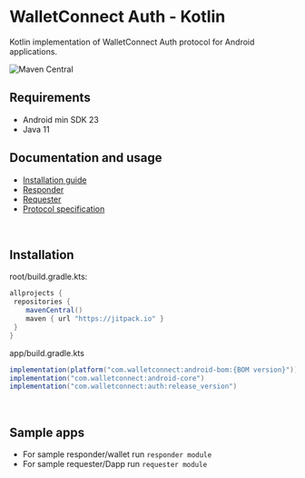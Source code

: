 # **WalletConnect Auth - Kotlin**

Kotlin implementation of WalletConnect Auth protocol for Android applications.

![Maven Central](https://img.shields.io/maven-central/v/com.walletconnect/auth)

## Requirements

* Android min SDK 23
* Java 11

## Documentation and usage

* [Installation guide](https://docs.walletconnect.com/2.0/kotlin/auth/installation)
* [Responder](https://docs.walletconnect.com/2.0/kotlin/auth/wallet-or-responder-usage)
* [Requester](https://docs.walletconnect.com/2.0/kotlin/auth/dapp-or-requester-usage)
* [Protocol specification](https://docs.walletconnect.com/2.0/specs/auth/)

&nbsp;

## Installation

root/build.gradle.kts:

```gradle
allprojects {
 repositories {
    mavenCentral()
    maven { url "https://jitpack.io" }
 }
}
```

app/build.gradle.kts

```gradle
implementation(platform("com.walletconnect:android-bom:{BOM version}"))
implementation("com.walletconnect:android-core")
implementation("com.walletconnect:auth:release_version")
```

&nbsp;

## Sample apps

* For sample responder/wallet run `responder module`
* For sample requester/Dapp run `requester module`